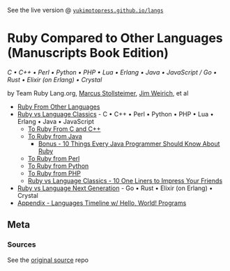 See the live version @ [`yukimotopress.github.io/langs`](http://yukimotopress.github.io/langs)


# Ruby Compared to Other Languages (Manuscripts Book Edition)

_C • C++ • Perl • Python • PHP • Lua • Erlang • Java • JavaScript /
Go • Rust • Elixir (on Erlang) • Crystal_


by Team Ruby Lang.org, [Marcus Stollsteimer](https://github.com/stomar),
[Jim Weirich](https://github.com/jimweirich), et al


- [Ruby From Other Languages](index.md)
- [Ruby vs Language Classics](classics.md) - C • C++ • Perl • Python • PHP • Lua • Erlang • Java • JavaScript
  - [To Ruby From C and C++](to-ruby-from-c-and-cpp.md)
  - [To Ruby from Java](to-ruby-from-java.md)
    - [Bonus - 10 Things Every Java Programmer Should Know About Ruby](to-ruby-from-java-10-things.md)
  - [To Ruby from Perl](to-ruby-from-perl.md)
  - [To Ruby from Python](to-ruby-from-python.md)
  - [To Ruby from PHP](to-ruby-from-php.md)
  - [Ruby vs Language Classics - 10 One Liners to Impress Your Friends](classics-10-one-liners.md)
- [Ruby vs Language Next Generation](nextgen.md) - Go • Rust • Elixir (on Erlang) • Crystal
- [Appendix - Languages Timeline w/ Hello, World! Programs](timeline.md)





## Meta

### Sources

See the [original source](https://github.com/ruby/www.ruby-lang.org/tree/master/en/documentation/ruby-from-other-languages) repo
